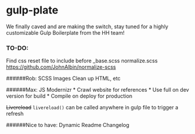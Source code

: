 # gulp-plate
We finally caved and are making the switch, stay tuned for a highly customizable Gulp Boilerplate from the HH team!




### TO-DO:


Find css reset file to include before _base.scss
normalize.scss
https://github.com/JohnAlbin/normalize-scss

######Rob:
SCSS
Images
Clean up HTML, etc


######Max:
JS
Modernizr
    * Crawl website for references
    * Use full on dev version for build
    * Compile on deploy for production

~~Livereload~~ `livereload()` can be called anywhere in gulp file to trigger a refresh




######Nice to have:
Dynamic Readme
Changelog